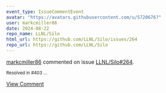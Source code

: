 ```yaml
---
event_type: IssueCommentEvent
avatar: "https://avatars.githubusercontent.com/u/5720676?"
user: markcmiller86
date: 2024-08-22
repo_name: LLNL/Silo
html_url: https://github.com/LLNL/Silo/issues/264
repo_url: https://github.com/LLNL/Silo
---
```


<a href='https://github.com/markcmiller86' target='_blank'>markcmiller86</a> commented on issue <a href='https://github.com/LLNL/Silo/issues/264' target='_blank'>LLNL/Silo#264</a>.

<small>Resolved in #403 ...</small>

<a href='https://github.com/LLNL/Silo/issues/264' target='_blank'>View Comment</a>